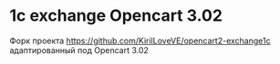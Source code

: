 ﻿# 1с exchange Opencart 3.02

Форк проекта https://github.com/KirilLoveVE/opencart2-exchange1c
адаптированный под Opencart 3.02